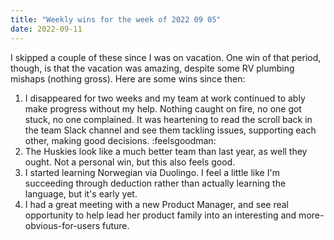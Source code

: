 ```yaml
---
title: "Weekly wins for the week of 2022 09 05"
date: 2022-09-11
---
```


I skipped a couple of these since I was on vacation. One win of that period, though, is that the vacation was amazing, despite some RV plumbing mishaps (nothing gross). Here are some wins since then:

1. I disappeared for two weeks and my team at work continued to ably make progress without my help. Nothing caught on fire, no one got stuck, no one complained. It was heartening to read the scroll back in the team Slack channel and see them tackling issues, supporting each other, making good decisions. :feelsgoodman:
2. The Huskies look like a much better team than last year, as well they ought. Not a personal win, but this also feels good.
3. I started learning Norwegian via Duolingo. I feel a little like I'm succeeding through deduction rather than actually learning the language, but it's early yet.
4. I had a great meeting with a new Product Manager, and see real opportunity to help lead her product family into an interesting and more-obvious-for-users future.
